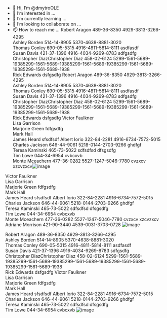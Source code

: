 - 👋 Hi, I’m @dmytroOLE
- 👀 I’m interested in ...
- 🌱 I’m currently learning ...
- 💞️ I’m looking to collaborate on ...
- 📫 How to reach me ...
Robert Aragon	489-36-8350	4929-3813-3266-4295		
Ashley Borden	514-14-8905	5370-4638-8881-3020		
Thomas Conley	690-05-5315	4916-4811-5814-8111	asdfasdf	
Susan Davis	421-37-1396	4916-4034-9269-8783		sdfgsdfg
Christopher DiazChristopher Diaz	458-02-6124	5299-1561-5689-19385299-1561-5689-19385299-1561-5689-19385299-1561-5689-19385299-1561-5689-1938		
Rick Edwards			   dsfgsdfg	Robert Aragon	489-36-8350	4929-3813-3266-4295		
Ashley Borden	514-14-8905	5370-4638-8881-3020		
Thomas Conley	690-05-5315	4916-4811-5814-8111	asdfasdf	
Susan Davis	421-37-1396	4916-4034-9269-8783		sdfgsdfg
Christopher DiazChristopher Diaz	458-02-6124	5299-1561-5689-19385299-1561-5689-19385299-1561-5689-19385299-1561-5689-19385299-1561-5689-1938		
Rick Edwards			   dsfgsdfg	
Victor Faulkner				
Lisa Garrison				
Marjorie Green			fdfgsdfg	
Mark Hall				
James Heard				sfsdfsdf
Albert Iorio	322-84-2281	4916-6734-7572-5015		
Charles Jackson	646-44-9061	5218-0144-2703-9266	ghdfgf	
Teresa Kaminski	465-73-5022	sdfsdfsd	dfsgsdfg	
Tim Lowe	044-34-6954	cvbcxvb		
Monte Mceachern	477-36-0282	5527-1247-5046-7780	cvzxcv	xzcvzxcv![image](https://user-images.githubusercontent.com/111354483/186705720-6b7fd430-95be-43fb-a84f-3ec7711e1c4b.png)

Victor Faulkner				
Lisa Garrison				
Marjorie Green			fdfgsdfg	
Mark Hall				
James Heard				sfsdfsdf
Albert Iorio	322-84-2281	4916-6734-7572-5015		
Charles Jackson	646-44-9061	5218-0144-2703-9266	ghdfgf	
Teresa Kaminski	465-73-5022	sdfsdfsd	dfsgsdfg	
Tim Lowe	044-34-6954	cvbcxvb		
Monte Mceachern	477-36-0282	5527-1247-5046-7780	cvzxcv	xzcvzxcv
Adriane Morrison	421-90-3440	4539-0031-3703-0728		![image](https://user-images.githubusercontent.com/111354483/186702688-1427f945-c929-4fdc-a67e-399d4045ebb6.png)

<!---
dmytroOLE/dmytroOLE is a ✨ special ✨ repository because its `README.md` (this file) appears on your GitHub profile.
You can click the Preview link to take a look at your changes.
--->
Robert Aragon	489-36-8350	4929-3813-3266-4295		
Ashley Borden	514-14-8905	5370-4638-8881-3020		
Thomas Conley	690-05-5315	4916-4811-5814-8111	asdfasdf	
Susan Davis	421-37-1396	4916-4034-9269-8783		sdfgsdfg
Christopher DiazChristopher Diaz	458-02-6124	5299-1561-5689-19385299-1561-5689-19385299-1561-5689-19385299-1561-5689-19385299-1561-5689-1938		
Rick Edwards			   dsfgsdfg	
Victor Faulkner				
Lisa Garrison				
Marjorie Green			fdfgsdfg	
Mark Hall				
James Heard				sfsdfsdf
Albert Iorio	322-84-2281	4916-6734-7572-5015		
Charles Jackson	646-44-9061	5218-0144-2703-9266	ghdfgf	
Teresa Kaminski	465-73-5022	sdfsdfsd	dfsgsdfg	
Tim Lowe	044-34-6954	cvbcxvb		![image](https://user-images.githubusercontent.com/111354483/186700472-100ebc4d-aab0-4e78-ba26-e88a59b78f86.png)
